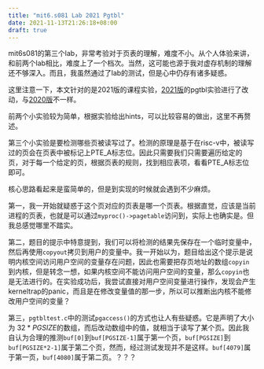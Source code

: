 ```yaml
---
title: "mit6.s081 Lab 2021 Pgtbl"
date: 2021-11-13T21:26:18+08:00
draft: true
---
```


mit6s081的第三个lab，非常考验对于页表的理解，难度不小。从个人体验来讲，和前两个lab相比，难度上了一个档次。当然，这可能也源于我对虚存机制的理解还不够深入。而且，我虽然通过了lab的测试，但是心中仍存有诸多疑惑。

这里注意一下，本文针对的是2021版的课程实验，[2021版](https://pdos.csail.mit.edu/6.828/2021/labs/pgtbl.html)的pgtbl实验进行了改动，与[2020版](https://pdos.csail.mit.edu/6.828/2020/labs/pgtbl.html)不一样。

前两个小实验较为简单，根据实验给出hints，可以比较容易的做出，这里不再赘述。

第三个小实验是要检测哪些页被读写过了。检测的原理是基于在risc-v中，被读写过的页会在页表中被标记上PTE\_A标志位。因此只需要我们只需要遍历给定的页，对于每一个给定的页，根据页表的规则，找到相应表项，看看PTE\_A标志位即可。

核心思路看起来是蛮简单的，但是到实现的时候就会遇到不少麻烦。

第一，我一开始就疑惑于这个页对应的页表是哪一个页表。根据直觉，应该是当前进程的页表，也就是可以通过`myproc()->pagetable`访问到，实际上也确实是。但我总感觉哪里不踏实。

第二，题目的提示中特意提到，我们可以将检测的结果先保存在一个临时变量中，然后再使用`copyout`拷贝到用户的变量中。我一开始以为，题目给出这个提示是说明内核空间访问用户空间的变量存在问题，因此也需要把存页地址的数组`copyin`到内核，但是转念一想，如果内核空间不能访问用户空间的变量，那么`copyin`也是无法进行的。在实验成功后，我尝试直接对用户空间变量进行操作，发现会产生kerneltrap的panic，而且是在修改变量值的那一步，所以可以推断出内核不能修改用户空间的变量？

第三，`pgtbltest.c`中的测试`pgaccess()`的方式也让人有些疑惑。它是声明了大小为
$32*PGSIZE$的数组，而后改动数组中的值，就相当于读写了某个页。因此我自认为合理的推测`buf[0]`到`buf[PGSIZE-1]`属于第一个页，`buf[PGSIZE]`到`buf[PGSIZE*2-1]`属于第二个页，然而，经过测试发现并不是这样。`buf[4079]`属于第一页，`buf[4080]`属于第二页。？？？
